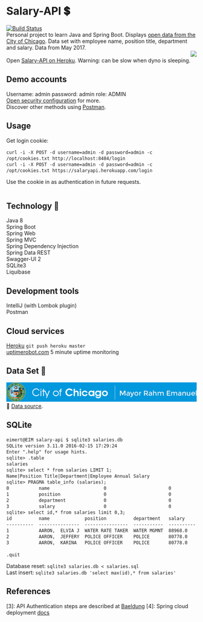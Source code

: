 # Salary-API :heavy_dollar_sign:
[![Build Status][1]][2]<br>
Personal project to learn Java and Spring Boot. Displays [open data from the City of Chicago](https://data.cityofchicago.org/Administration-Finance/Current-Employee-Names-Salaries-and-Position-Title/xzkq-xp2w). Data set with employee name, position title, department and salary. Data from May 2017.<br>
<img src="http://www.codecheese.com/wp-content/uploads/heroku-logo.png" height=95 align="right"><br>
Open [Salary-API on Heroku](https://salaryapi.herokuapp.com/). Warning: can be slow when dyno is sleeping.<br>

## Demo accounts
Username: admin password: admin     role: ADMIN<br>
[Open security configuration](./src/main/java/nl/eimertvink/configuration/SecurityConfiguration.java) for more.<br>
Discover other methods using [Postman](https://www.getpostman.com/).<br>

## Usage
Get login cookie:
```
curl -i -X POST -d username=admin -d password=admin -c /opt/cookies.txt http://localhost:8484/login
curl -i -X POST -d username=admin -d password=admin -c /opt/cookies.txt https://salaryapi.herokuapp.com/login
```
Use the cookie in as authentication in future requests.
```

```

## Technology :wrench:
Java 8<br>
Spring Boot<br>
Spring Web<br>
Spring MVC<br>
Spring Dependency Injection<br>
Spring Data REST<br>
Swagger-UI 2<br>
SQLite3<br>
Liquibase<br>

## Development tools
IntelliJ (with Lombok plugin)<br>
Postman<br>

## Cloud services
[Heroku](https://salaryapi.herokuapp.com) `git push heroku master`<br>
[uptimerobot.com](https://uptimerobot.com/) 5 minute uptime monitoring<br> 

## Data Set :open_file_folder:
![alt text](https://raw.githubusercontent.com/Eimert/Salary-API/master/src/main/resources/images/City-of-Chicago-Current-Employee-Names-Salaries-and-Position-Titles.png "City of Chicago")<br>
:link: [Data source](https://data.cityofchicago.org/Administration-Finance/Current-Employee-Names-Salaries-and-Position-Title/xzkq-xp2w).

## SQLite

```
eimert@EIM salary-api $ sqlite3 salaries.db
SQLite version 3.11.0 2016-02-15 17:29:24
Enter ".help" for usage hints.
sqlite> .table
salaries
sqlite> select * from salaries LIMIT 1;
Name|Position Title|Department|Employee Annual Salary
sqlite> PRAGMA table_info (salaries);
0           name                    0                       0
1           position                0                       0
2           department              0                       0
3           salary                  0                       0
sqlite> select id,* from salaries limit 0,3;
id          name             position          department   salary
----------  ---------------  ----------------  -----------  ----------
1           AARON,  ELVIA J  WATER RATE TAKER  WATER MGMNT  88968.0
2           AARON,  JEFFERY  POLICE OFFICER    POLICE       80778.0
3           AARON,  KARINA   POLICE OFFICER    POLICE       80778.0

.quit
```
Database reset: `sqlite3 salaries.db < salaries.sql`<br>
Last insert: `sqlite3 salaries.db 'select max(id),* from salaries'`

## References

[1]: https://travis-ci.org/Eimert/Salary-API.svg?branch=master
[2]: http://www.travis-ci.org/Eimert/Salary-API
[3]: API Authentication steps are described at [Baeldung](https://www.baeldung.com/securing-a-restful-web-service-with-spring-security#ch_3_7)
[4]: Spring cloud deployment [docs](https://docs.spring.io/spring-boot/docs/current/reference/html/cloud-deployment.html)